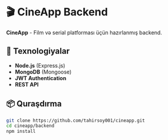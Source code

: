 # 🎬 CineApp Backend

**CineApp** - Film və serial platforması üçün hazırlanmış backend.

## 🚀 Texnologiyalar
- **Node.js** (Express.js)
- **MongoDB** (Mongoose)
- **JWT Authentication**
- **REST API**

## 📦 Quraşdırma
```bash
git clone https://github.com/tahirsoy001/cineapp.git
cd cineapp/backend
npm install
